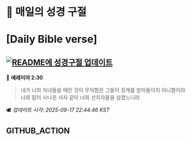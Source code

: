 # 🙏 매일의 성경 구절
# [Daily Bible verse]
## [![README에 성경구절 업데이트](https://github.com/DONGSUKA/first_test/actions/workflows/update-readme-bible.yml/badge.svg)](https://github.com/DONGSUKA/first_test/actions/workflows/update-readme-bible.yml)
<!-- START_BIBLE_VERSE -->
📖 **예레미야 2:30**
> 내가 너희 자녀들을 때린 것이 무익함은 그들이 징계를 받아들이지 아니함이라 너희 칼이 사나운 사자 같이 너희 선지자들을 삼켰느니라

🕊️ _업데이트 시각: 2025-09-17 22:44:46 KST_
  <!-- END_BIBLE_VERSE -->
## GITHUB_ACTION
